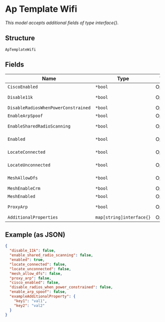 
# Ap Template Wifi

*This model accepts additional fields of type interface{}.*

## Structure

`ApTemplateWifi`

## Fields

| Name | Type | Tags | Description |
|  --- | --- | --- | --- |
| `CiscoEnabled` | `*bool` | Optional | - |
| `Disable11k` | `*bool` | Optional | **Default**: `false` |
| `DisableRadiosWhenPowerConstrained` | `*bool` | Optional | - |
| `EnableArpSpoof` | `*bool` | Optional | - |
| `EnableSharedRadioScanning` | `*bool` | Optional | **Default**: `false` |
| `Enabled` | `*bool` | Optional | **Default**: `true` |
| `LocateConnected` | `*bool` | Optional | **Default**: `false` |
| `LocateUnconnected` | `*bool` | Optional | **Default**: `false` |
| `MeshAllowDfs` | `*bool` | Optional | **Default**: `false` |
| `MeshEnableCrm` | `*bool` | Optional | - |
| `MeshEnabled` | `*bool` | Optional | - |
| `ProxyArp` | `*bool` | Optional | **Default**: `false` |
| `AdditionalProperties` | `map[string]interface{}` | Optional | - |

## Example (as JSON)

```json
{
  "disable_11k": false,
  "enable_shared_radio_scanning": false,
  "enabled": true,
  "locate_connected": false,
  "locate_unconnected": false,
  "mesh_allow_dfs": false,
  "proxy_arp": false,
  "cisco_enabled": false,
  "disable_radios_when_power_constrained": false,
  "enable_arp_spoof": false,
  "exampleAdditionalProperty": {
    "key1": "val1",
    "key2": "val2"
  }
}
```

